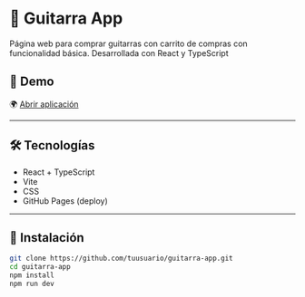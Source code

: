 # 🎸 Guitarra App

Página web para comprar guitarras con carrito de compras con funcionalidad básica. Desarrollada con React y TypeScript

## 🚀 Demo

🌍 [Abrir aplicación](https://guitar-shop-ts2497.netlify.app/)

---

## 🛠️ Tecnologías

- React + TypeScript
- Vite
- CSS
- GitHub Pages (deploy)

---

## 🔧 Instalación

```bash
git clone https://github.com/tuusuario/guitarra-app.git
cd guitarra-app
npm install
npm run dev
```

